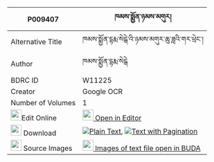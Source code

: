 |P009407|ཁམས་སྨྱོན་ཉམས་མགུར། 
| --- | --- 
|Alternative Title |ཁམས་སྨྱོན་དྷརྨ་སེངྒེ་འི་ཉམས་མགུར་ཆུ་ཟླའི་གར་ཕྲེང་།
|Author| ཁམས་སྨྱོན་དྷརྨ་སེངྒེ
|BDRC ID | W11225
|Creator | Google OCR
|Number of Volumes| 1
|<img width="25" src="https://img.icons8.com/color/25/000000/edit-property.png">Edit Online| [<img width="25" src="https://avatars.githubusercontent.com/u/45091458?s=200&v=4"> Open in Editor](http://editor.openpecha.org/P009407)
|<img width="25" src="https://img.icons8.com/fluent/48/000000/download-2.png"/>  Download | [![](https://img.icons8.com/color/20/000000/txt.png)Plain Text](https://github.com/Openpecha/P009407/releases/download/v1/kham_nyon_nyamgur_plain_P009407.zip), [![](https://img.icons8.com/color/20/000000/txt.png)Text with Pagination](https://github.com/Openpecha/P009407/releases/download/v1/kham_nyon_nyamgur_pages_P009407.zip)
|<img width="25" src="https://img.icons8.com/plasticine/100/000000/pictures-folder.png"/>  Source Images | [<img width="25" src="https://library.bdrc.io/icons/BUDA-small.svg"> Images of text file open in BUDA](https://library.bdrc.io/show/bdr:W11225)